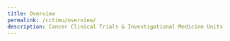 ```yaml
---
title: Overview
permalink: /cctimu/overview/
description: Cancer Clinical Trials & Investigational Medicine Units
---
```

